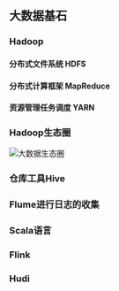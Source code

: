 ## 大数据基石

### Hadoop

#### 分布式文件系统 HDFS

#### 分布式计算框架 MapReduce

#### 资源管理任务调度 YARN



### Hadoop生态圈

![大数据生态圈](https://gtw.oss-cn-shanghai.aliyuncs.com/BigData/Hadoop/Hadoop%E7%94%9F%E6%80%81%E5%9C%88.jpg)



### 仓库工具Hive

### Flume进行日志的收集

### Scala语言

### Flink

### Hudi